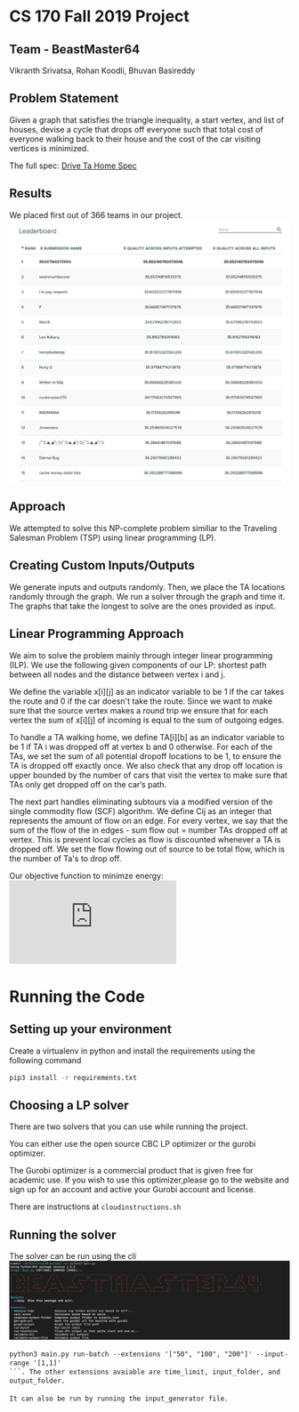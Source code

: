 # CS 170 Fall 2019 Project
## Team - BeastMaster64
Vikranth Srivatsa, Rohan Koodli, Bhuvan Basireddy

## Problem Statement
Given a graph that satisfies the triangle inequality, a start vertex, and list of houses, devise a cycle that drops off everyone such that total cost of everyone walking back to their house and the cost of the car visiting vertices is minimized.

The full spec: [Drive Ta Home Spec](spec.pdf)

## Results
We placed first out of 366 teams in our project.
![leaderboard](leaderboard.png)


## Approach
We attempted to solve this NP-complete problem similiar to the Traveling Salesman Problem (TSP) using linear programming (LP).

## Creating Custom Inputs/Outputs 
We generate inputs and outputs randomly. Then, we place the TA locations randomly through the graph.
We run a solver through the graph and time it. The graphs that take the longest to solve are the ones provided as input.

## Linear Programming Approach
We aim to solve the problem mainly through integer linear programming (ILP). We use the following given components of our LP: shortest path between all nodes and the distance between vertex i and j.

We define the variable x[i][j] as an indicator variable to be 1 if the car takes the route and 0 if the car doesn't take the route. Since we want to make sure that the source vertex makes a round trip we ensure that for each vertex the sum of x[i][j] of incoming is equal to the sum of outgoing edges.

To handle a TA walking home, we define TA[i][b] as an indicator variable to be 1 if TA i was dropped off at vertex b and 0 otherwise. For each of the TAs, we set the sum of all potential dropoff locations to be 1, to ensure the TA is dropped off exactly once. We also check that any drop off location is upper bounded by the number of cars that visit the vertex to make sure that TAs only get dropped off on the car’s path.

The next part handles eliminating subtours via a modified version of the single commodity flow (SCF) algorithm. We define Cij as an integer that represents the amount of flow on an edge. For every vertex, we say that the sum of the flow of the in edges - sum flow out = number TAs dropped off at vertex. This is prevent local cycles as flow is discounted whenever a TA is dropped off. We set the flow flowing out of source to be total flow, which is the number of Ta's to drop off.

Our objective function to minimze energy: 
![equation](https://latex.codecogs.com/gif.latex?%5Cmin%20%5Cfrac%7B2%7D%7B3%7D%20*%20%5Csum_%7B%28u%2Cv%29%20%5Cin%20Edges%7D%20x_%7Bu%2Cv%7D%20*%20Distance%28u%2Cv%29%20&plus;%201%20*%20%5Csum_%7Bi%20%5Cin%20TA%7D%20%5Csum_%7Bv%20%5Cin%20V%7D%20T%5Bi%5D%5Bv%5D%20*%20ShortestPath%28v%2C%20i%29)
<!-- Latex above is the rul encoded form of the below -->
<!-- encode at https://www.codecogs.com/latex/eqneditor.php and render image at https://latex.codecogs.com/gif.latex? -->
<!-- \min \frac{2}{3} * \sum_{(u,v) \forall edges} x_{ij} * d_{ij} + 1 * \sum_{i \in TA} \sum_{v \in V} T[i][v] * ShortestPath(v, i) -->


# Running the Code

## Setting up your environment
Create a virtualenv in python and install the requirements using the following command
```sh
pip3 install -r requirements.txt
```

## Choosing a LP solver
There are two solvers that you can use while running the project.

You can either use the open source CBC LP optimizer or the gurobi optimizer.

The Gurobi optimizer is a commercial product that is given free for academic use. 
If you wish to use this optimizer,please go to the website and sign up for an account and active your Gurobi account and license.

There are instructions at `cloudinstructions.sh`

## Running the solver
The solver can be run using the cli
![CLI](cli.png)

```
python3 main.py run-batch --extensions '["50", "100", "200"]' --input-range '[1,1]'
```. The other extensions avaiable are time_limit, input_folder, and output_folder.

It can also be run by running the input_generator file.